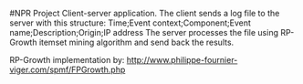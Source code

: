 #NPR Project
Client-server application. The client sends a log file to the server with this structure:
Time;Event context;Component;Event name;Description;Origin;IP address
The server processes the file using RP-Growth itemset mining algorithm and send back the results.

RP-Growth implementation by:
http://www.philippe-fournier-viger.com/spmf/FPGrowth.php
